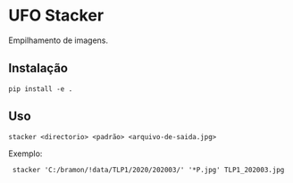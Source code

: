# UFO Stacker

Empilhamento de imagens.

## Instalação

```
pip install -e .
```

## Uso

```console
stacker <directorio> <padrão> <arquivo-de-saida.jpg>
```

Exemplo:

```console 
 stacker 'C:/bramon/!data/TLP1/2020/202003/' '*P.jpg' TLP1_202003.jpg
```

